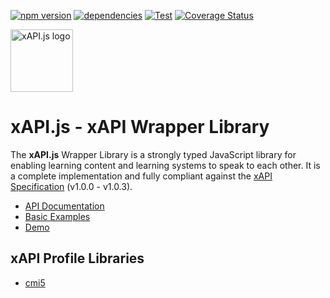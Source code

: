 <!-- prettier-ignore -->
[![npm version](https://img.shields.io/npm/v/@xapi/xapi.svg)](https://www.npmjs.com/package/@xapi/xapi) [![dependencies](https://david-dm.org/xapijs/xapi.svg)](https://david-dm.org/xapijs/xapi) [![Test](https://github.com/xapijs/xapi/workflows/Test/badge.svg)](https://github.com/xapijs/xapi/actions/workflows/test-push-to-master.yml) [![Coverage Status](https://coveralls.io/repos/github/xapijs/xapi/badge.svg?branch=master)](https://coveralls.io/github/xapijs/xapi?branch=master)

[<img width="100" src="https://avatars3.githubusercontent.com/u/65084607?s=200&v=4" alt="xAPI.js logo">](https://www.xapijs.dev)

# xAPI.js - xAPI Wrapper Library

The **xAPI.js** Wrapper Library is a strongly typed JavaScript library for enabling learning content and learning systems to speak to each other. It is a complete implementation and fully compliant against the [xAPI Specification](https://github.com/adlnet/xAPI-Spec) (v1.0.0 - v1.0.3).

- [API Documentation](https://www.xapijs.dev/xapi-wrapper-library)
- [Basic Examples](https://github.com/xapijs/xapi/tree/master/example)
- [Demo](https://github.com/xapijs/xapi-demo)

## xAPI Profile Libraries

- [cmi5](https://github.com/xapijs/cmi5)
